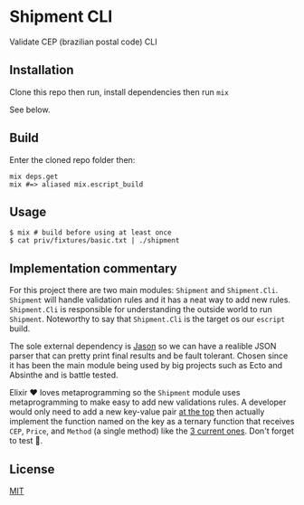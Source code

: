 # Shipment CLI

Validate CEP (brazilian postal code) CLI

## Installation

Clone this repo then run, install dependencies then run `mix`

See below.

## Build

Enter the cloned repo folder then:

```
mix deps.get
mix #=> aliased mix.escript_build
```

## Usage

```
$ mix # build before using at least once
$ cat priv/fixtures/basic.txt | ./shipment
```

## Implementation commentary

For this project there are two main modules: `Shipment` and `Shipment.Cli`. `Shipment` will handle validation rules and it has a neat way to add new rules. `Shipment.Cli` is responsible for understanding the outside world to run `Shipment`. Noteworthy to say that `Shipment.Cli` is the target os our `escript` build.

The sole external dependency is [Jason](https://hexdocs.pm/jason/readme.html) so we can have a realible JSON parser that can pretty print final results and be fault tolerant. Chosen since it has been the main module being used by big projects such as Ecto and Absinthe and is battle tested.

Elixir ❤️ loves metaprogramming so the `Shipment` module uses metaprogramming to make easy to add new validations rules. A developer would only need to add a new key-value pair [at the top](https://github.com/lubien/shipment/blob/master/lib/shipment.ex#L2) then actually implement the function named on the key as a ternary function that receives `CEP`, `Price`, and `Method` (a single method) like the [3 current ones](https://github.com/lubien/shipment/blob/master/lib/shipment.ex#L43-L55). Don't forget to test 🙂.

## License

[MIT](LICENSE.md)